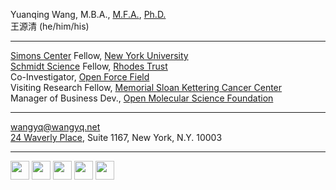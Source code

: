 Yuanqing Wang, M.B.A., [M.F.A.](https://osf.io/nq4sx/), [Ph.D.](https://proquest.com/docview/2789704784) <br>
王源清 (he/him/his)

---

[Simons Center](https://wp.nyu.edu/sccpc/) Fellow, [New York University](https://www.nyu.edu)<br>
[Schmidt Science](https://schmidtsciencefellows.org) Fellow, [Rhodes Trust](https://www.rhodeshouse.ox.ac.uk)<br>
Co-Investigator, [Open Force Field](https://openforcefield.org)<br>
Visiting Research Fellow, [Memorial Sloan Kettering Cancer Center](https://www.mskcc.org)<br>
Manager of Business Dev., [Open Molecular Science Foundation](https://omsf.io)

---

[wangyq@wangyq.net](mailto:wangyq@wangyq.net)<br>
[24 Waverly Place](https://goo.gl/maps/ix44mrT9RyETabjT8), Suite 1167, New York, N.Y. 10003

---

<a href="https://github.com/yuanqing-wang/"><img src ="https://edent.github.io/SuperTinyIcons/images/png/github.png" height=30></a>
<a href="https://scholar.google.com/citations?user=Njp5EY4AAAAJ&hl=en"><img src="https://edent.github.io/SuperTinyIcons/images/svg/google_scholar.svg" height=30></a>
<a href="https://twitter.com/yuanqingwang"><img src="https://edent.github.io/SuperTinyIcons/images/svg/twitter.svg" height=30></a>
<a href="https://www.linkedin.com/in/yuanqing-wang/"><img src="https://edent.github.io/SuperTinyIcons/images/svg/linkedin.svg" height=30></a>
<a href="https://calendar.app.google/H8SzmkyMgwqSzQTU7"><img src="https://edent.github.io/SuperTinyIcons/images/svg/zoom.svg" height=30></a>
